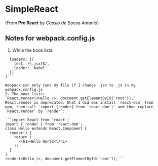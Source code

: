 # SimpleReact
(From **Pro React** by *Cassio de Sousa Antonio*)
## Notes for webpack.config.js
1. While the book lists:

```module: {
  loaders: [{
    test: /\.jsx?$/,
    loader: 'babel'
  }]
}```

Webpack can only runs my file if I change .jsx to .js in my webpack.config.js
2. The book lists:
`React.render(<Hello />, document.getElementById('root'));`
React.render is deprecated. What I did was install `react-dom` from npm, then call `import {render} from 'react-dom';` and then replace `React.render` by `render`:

```import React from 'react';
import { render } from 'react-dom';
class Hello extends React.Component {
  render() {
    return (
      <\h1>Hello World<\/h1>
    );
  }
}
render(<Hello />, document.getElementById('root'));```
